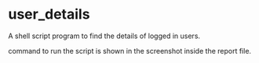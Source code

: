 # user_details
A shell script program to find the details of logged in users.

command to run the script is shown in the screenshot inside the report file.
